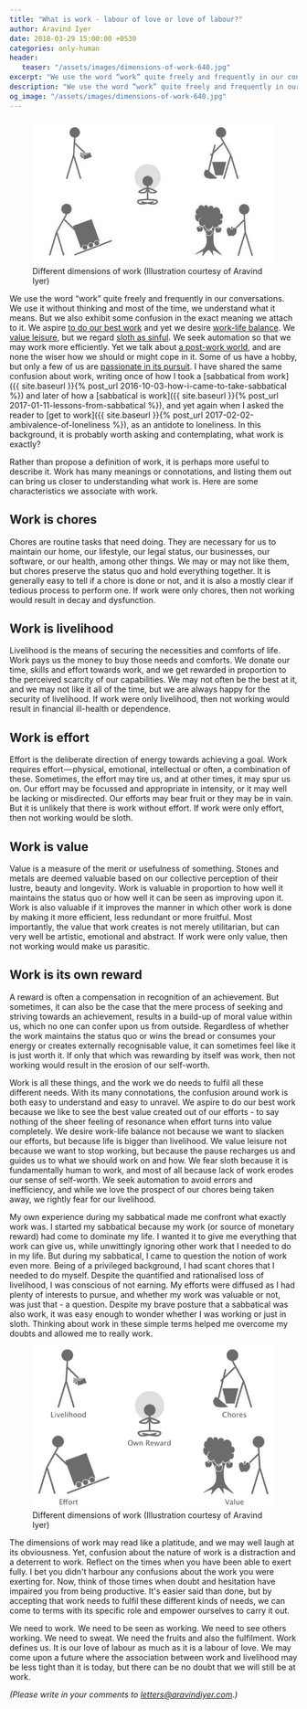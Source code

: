 ```yaml
---
title: "What is work - labour of love or love of labour?"
author: Aravind Iyer
date: 2018-03-29 15:00:00 +0530
categories: only-human
header:
   teaser: "/assets/images/dimensions-of-work-640.jpg"
excerpt: "We use the word “work” quite freely and frequently in our conversations. But it is probably worth asking and contemplating, what work is exactly? We need to work. We need to be seen as working. We need to sweat. We need the fruits and also the fulfilment. Work defines us. It is our love of labour as much as it is a labour of love."
description: "We use the word “work” quite freely and frequently in our conversations. But it is probably worth asking and contemplating, what work is exactly? We need to work. We need to be seen as working. We need to sweat. We need the fruits and also the fulfilment. Work defines us. It is our love of labour as much as it is a labour of love."
og_image: "/assets/images/dimensions-of-work-640.jpg"
---
```

<figure>
   <a href="/assets/images/dimensions-of-work.jpg">
      <img src="/assets/images/dimensions-of-work-640.jpg" alt="Symbols denoting different dimensions of work">
   </a>
   <figcaption>Different dimensions of work (Illustration courtesy of Aravind Iyer)</figcaption>
</figure>

We use the word “work” quite freely and frequently in our conversations. We use it without thinking and most of the time, we understand what it means. But we also exhibit some confusion in the exact meaning we attach to it. We aspire [to do our best work](https://crew.co/blog/how-to-do-your-best-work/) and yet we desire [work-life balance](https://www.forbes.com/sites/jessicalutz/2018/01/11/its-time-to-kill-the-fantasy-that-is-work-life-balance/). We [value leisure](https://www.washingtonpost.com/news/in-theory/wp/2016/08/24/in-defense-of-leisure/), but we regard [sloth as sinful](https://www.psychologytoday.com/us/blog/hide-and-seek/201410/the-psychology-laziness). We seek automation so that we may work more efficiently. Yet we talk about [a post-work world](https://www.theguardian.com/news/2018/jan/19/post-work-the-radical-idea-of-a-world-without-jobs), and are none the wiser how we should or might cope in it. Some of us have a hobby, but only a few of us are [passionate in its pursuit](https://psychologyforphotographers.com/how-to-live-your-passion-stop-confusing-hobbies-with-passions). I have shared the same confusion about work, writing once of how I took a [sabbatical from work]({{ site.baseurl }}{% post_url 2016-10-03-how-i-came-to-take-sabbatical %}) and later of how a [sabbatical is work]({{ site.baseurl }}{% post_url 2017-01-11-lessons-from-sabbatical %}), and yet again when I asked the reader to [get to work]({{ site.baseurl }}{% post_url 2017-02-02-ambivalence-of-loneliness %}), as an antidote to loneliness. In this background, it is probably worth asking and contemplating, what work is exactly?

Rather than propose a definition of work, it is perhaps more useful to describe it. Work has many meanings or connotations, and listing them out can bring us closer to understanding what work is. Here are some characteristics we associate with work.

## Work is chores

Chores are routine tasks that need doing. They are necessary for us to maintain our home, our lifestyle, our legal status, our businesses, our software, or our health, among other things. We may or may not like them, but chores preserve the status quo and hold everything together. It is generally easy to tell if a chore is done or not, and it is also a mostly clear if tedious process to perform one. If work were only chores, then not working would result in decay and dysfunction.

## Work is livelihood

Livelihood is the means of securing the necessities and comforts of life. Work pays us the money to buy those needs and comforts. We donate our time, skills and effort towards work, and we get rewarded in proportion to the perceived scarcity of our capabilities. We may not often be the best at it, and we may not like it all of the time, but we are always happy for the security of livelihood. If work were only livelihood, then not working would result in financial ill-health or dependence.

## Work is effort

Effort is the deliberate direction of energy towards achieving a goal. Work requires effort — physical, emotional, intellectual or often, a combination of these. Sometimes, the effort may tire us, and at other times, it may spur us on. Our effort may be focussed and appropriate in intensity, or it may well be lacking or misdirected. Our efforts may bear fruit or they may be in vain. But it is unlikely that there is work without effort. If work were only effort, then not working would be sloth.

## Work is value

Value is a measure of the merit or usefulness of something. Stones and metals are deemed valuable based on our collective perception of their lustre, beauty and longevity. Work is valuable in proportion to how well it maintains the status quo or how well it can be seen as improving upon it. Work is also valuable if it improves the manner in which other work is done by making it more efficient, less redundant or more fruitful. Most importantly, the value that work creates is not merely utilitarian, but can very well be artistic, emotional and abstract. If work were only value, then not working would make us parasitic.

## Work is its own reward

A reward is often a compensation in recognition of an achievement. But sometimes, it can also be the case that the mere process of seeking and striving towards an achievement, results in a build-up of moral value within us, which no one can confer upon us from outside. Regardless of whether the work maintains the status quo or wins the bread or consumes your energy or creates externally recognisable value, it can sometimes feel like it is just worth it. If only that which was rewarding by itself was work, then not working would result in the erosion of our self-worth.

Work is all these things, and the work we do needs to fulfil all these different needs. With its many connotations, the confusion around work is both easy to understand and easy to unravel. We aspire to do our best work because we like to see the best value created out of our efforts - to say nothing of the sheer feeling of resonance when effort turns into value completely. We desire work-life balance not because we want to slacken our efforts, but because life is bigger than livelihood. We value leisure not because we want to stop working, but because the pause recharges us and guides us to what we should work on and how. We fear sloth because it is fundamentally human to work, and most of all because lack of work erodes our sense of self-worth. We seek automation to avoid errors and inefficiency, and while we love the prospect of our chores being taken away, we rightly fear for our livelihood.

My own experience during my sabbatical made me confront what exactly work was. I started my sabbatical because my work (or source of monetary reward) had come to dominate my life. I wanted it to give me everything that work can give us, while unwittingly ignoring other work that I needed to do in my life. But during my sabbatical, I came to question the notion of work even more. Being of a privileged background, I had scant chores that I needed to do myself. Despite the quantified and rationalised loss of livelihood, I was conscious of not earning. My efforts were diffused as I had plenty of interests to pursue, and whether my work was valuable or not, was just that - a question. Despite my brave posture that a sabbatical was also work, it was easy enough to wonder whether I was working or just in sloth. Thinking about work in these simple terms helped me overcome my doubts and allowed me to really work.

<figure>
   <a href="/assets/images/dimensions-of-work-labelled.jpg">
      <img src="/assets/images/dimensions-of-work-labelled-640.jpg" alt="Symbols denoting different dimensions of work">
   </a>
   <figcaption>Different dimensions of work (Illustration courtesy of Aravind Iyer)</figcaption>
</figure>

The dimensions of work may read like a platitude, and we may well laugh at its obviousness. Yet, confusion about the nature of work is a distraction and a deterrent to work. Reflect on the times when you have been able to exert fully. I bet you didn't harbour any confusions about the work you were exerting for. Now, think of those times when doubt and hesitation have impaired you from being productive. It's easier said than done, but by accepting that work needs to fulfil these different kinds of needs, we can come to terms with its specific role and empower ourselves to carry it out.

We need to work. We need to be seen as working. We need to see others working. We need to sweat. We need the fruits and also the fulfilment. Work defines us. It is our love of labour as much as it is a labour of love. We may come upon a future where the association between work and livelihood may be less tight than it is today, but there can be no doubt that we will still be at work.

*(Please write in your comments to [letters@aravindiyer.com](mailto:letters@aravindiyer.com).)*
